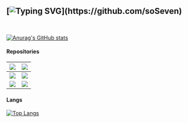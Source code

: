 [![Typing SVG](https://readme-typing-svg.demolab.com?font=Fira+Code&size=30&pause=1000&center=true&vCenter=true&width=435&height=150&lines=Hello+world+!;Have+a+nice+day+!)](https://github.com/soSeven)
---
<br/>

[![Anurag's GitHub stats](https://github-readme-stats.vercel.app/api?username=soSeven&show_icons=true&theme=dracula&count_private=true)](https://github.com/soSeven)

#### Repositories

| <a href="https://github.com/soSeven/chengyujielong"><img align="center" src="https://github-readme-stats.vercel.app/api/pin/?username=soSeven&repo=chengyujielong&theme=dracula"/></a> | <a href="https://github.com/soSeven/Dingweibao"><img align="center" src="https://github-readme-stats.vercel.app/api/pin/?username=soSeven&repo=Dingweibao&theme=dracula" /></a> |
| ------------- | ------------- |
| <a href="https://github.com/soSeven/CrazyMusic"><img align="center" src="https://github-readme-stats.vercel.app/api/pin/?username=soSeven&repo=CrazyMusic&theme=dracula"/></a> | <a href="https://github.com/soSeven/CleanPhoto"><img align="center" src="https://github-readme-stats.vercel.app/api/pin/?username=soSeven&repo=CleanPhoto&theme=dracula" /></a> |
| <a href="https://github.com/soSeven/WallPaper"><img align="center" src="https://github-readme-stats.vercel.app/api/pin/?username=soSeven&repo=WallPaper&theme=dracula"/></a> | <a href="https://github.com/soSeven/CleanPhoto"><img align="center" src="https://github-readme-stats.vercel.app/api/pin/?username=soSeven&repo=CleanPhoto&theme=dracula" /></a> |

#### Langs

[![Top Langs](https://github-readme-stats.vercel.app/api/top-langs/?username=soSeven&show_icons=true&theme=dracula&count_private=true)](https://github.com/soSeven)

